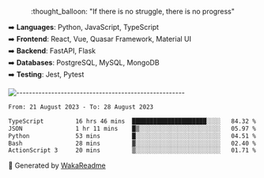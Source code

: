 <p align="center"> 
  :thought_balloon: "If there is no struggle, there is no progress"
</p>

<p align="left">
  ➡️ <strong>Languages</strong>: Python, JavaScript, TypeScript<br>
  ➡️ <strong>Frontend</strong>: React, Vue, Quasar Framework, Material UI<br>
  ➡️ <strong>Backend</strong>: FastAPI, Flask<br>
  ➡️ <strong>Databases</strong>: PostgreSQL, MySQL, MongoDB<br>
  ➡️ <strong>Testing</strong>: Jest, Pytest<br>
</p>

![-----------------------------------------------------](https://raw.githubusercontent.com/andreasbm/readme/master/assets/lines/vintage.png)

<!--START_SECTION:waka-->

```txt
From: 21 August 2023 - To: 28 August 2023

TypeScript         16 hrs 46 mins  █████████████████████░░░░   84.32 %
JSON               1 hr 11 mins    █▒░░░░░░░░░░░░░░░░░░░░░░░   05.97 %
Python             53 mins         █░░░░░░░░░░░░░░░░░░░░░░░░   04.51 %
Bash               28 mins         ▓░░░░░░░░░░░░░░░░░░░░░░░░   02.40 %
ActionScript 3     20 mins         ▒░░░░░░░░░░░░░░░░░░░░░░░░   01.71 %
```

<!--END_SECTION:waka-->


🚀 Generated by [WakaReadme](https://github.com/athul/waka-readme)
